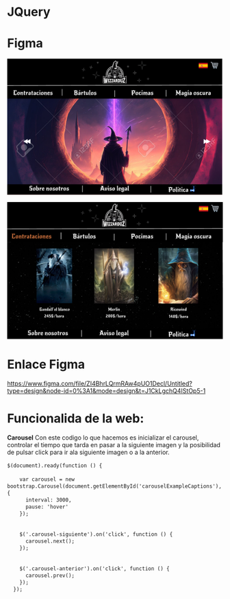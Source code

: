 # JQuery

# Figma

![Imagen1](figma1.png)

![imagen2](figma2.png)



# Enlace Figma

https://www.figma.com/file/ZI4BhrLQrmRAw4pUO1Decl/Untitled?type=design&node-id=0%3A1&mode=design&t=J1CkLgchQ4IStOp5-1


# Funcionalida de la web:

**Carousel**
Con este codigo lo que hacemos es inicializar el carousel, controlar el tiempo que tarda en pasar a la siguiente imagen y la posibilidad de pulsar click para ir ala siguiente imagen o a la anterior.

```
$(document).ready(function () {
    
    var carousel = new bootstrap.Carousel(document.getElementById('carouselExampleCaptions'), {
      interval: 3000,  
      pause: 'hover'
    });

    
    $('.carousel-siguiente').on('click', function () {
      carousel.next();
    });

    
    $('.carousel-anterior').on('click', function () {
      carousel.prev();
    });
  });
```
